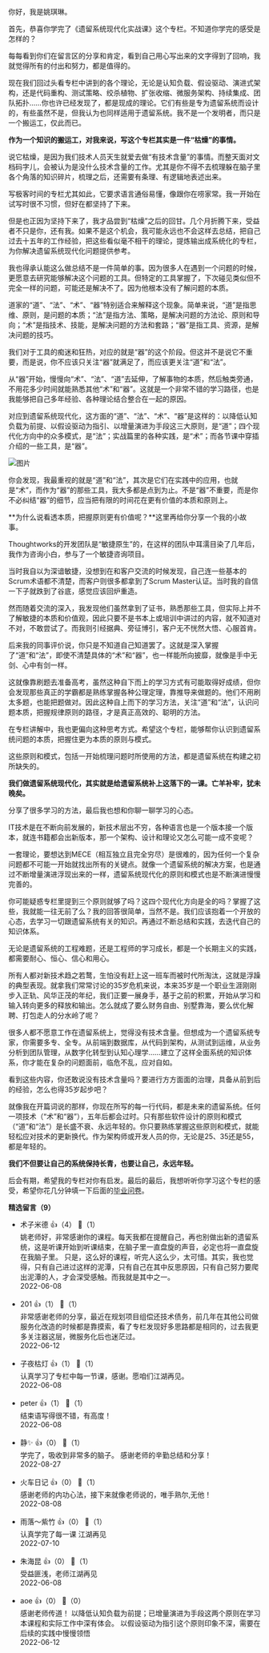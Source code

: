 你好，我是姚琪琳。

首先，恭喜你学完了《遗留系统现代化实战课》这个专栏。不知道你学完的感受是怎样的？

每每看到你们在留言区的分享和肯定，看到自己用心写出来的文字得到了回响，我就觉得所有的付出和努力，都是值得的。

现在我们回过头看专栏中讲到的各个理论，无论是认知负载、假设驱动、演进式架构，还是代码重构、测试策略、绞杀植物、扩张收缩、微服务架构、持续集成、团队拓扑……你也许已经发现了，都是现成的理论。它们有些是专为遗留系统而设计的，有些虽然不是，但我认为也同样适用于遗留系统。我不是一个发明者，而只是一个搬运工，仅此而已。

**作为一个知识的搬运工，对我来说，写这个专栏其实是一件“枯燥”的事情。**

说它枯燥，是因为我们技术人员天生就爱去做“有技术含量”的事情。而整天面对文档码字儿，会被认为是没什么技术含量的工作。尤其是你不得不去梳理躲在脑子里各个角落的知识碎片，梳理之后，还需要有条理、有逻辑地表述出来。

写极客时间的专栏尤其如此，它要求语言通俗易懂，像跟你在唠家常。我一开始在试写时很不习惯，但好在都坚持了下来。

但是也正因为坚持下来了，我才品尝到“枯燥”之后的回甘。几个月折腾下来，受益者不只是你，还有我。如果不是这个机会，我可能永远也不会这样去总结，把自己过去十五年的工作经验，把这些看似毫不相干的理论，提炼输出成系统化的专栏，为你解决遗留系统现代化问题提供参考。

我也得承认能这么做总结不是一件简单的事。因为很多人在遇到一个问题的时候，更愿意去研究能够解决这个问题的工具。但特定的工具掌握了，下次碰见类似但不完全一样的问题，可能还是解决不了。因为他根本没有了解问题的本质。

道家的“道”、“法”、“术”、“器”特别适合来解释这个现象。简单来说，“道”是指思维、原则，是问题的本质；“法”是指方法、策略，是解决问题的方法论、原则和导向；“术”是指技术、技能，是解决问题的方法和套路；“器”是指工具、资源，是解决问题的技巧。

我们对于工具的痴迷和狂热，对应的就是“器”的这个阶段。但这并不是说它不重要，而是说，你不应该只关注“器”就满足了，而应该更关注“道”和“法”。

从“器”开始，慢慢向“术”、“法”、“道”去延伸，了解事物的本质，然后触类旁通，不用花多少时间就能熟悉其他“术”和“器”。这就是一个非常不错的学习路径，也是我能够把自己多年经验、各种理论结合整合在一起的原因。

对应到遗留系统现代化，这方面的“道”、“法”、“术”、“器”是这样的：以降低认知负载为前提、以假设驱动为指引、以增量演进为手段这三大原则，是“道”；四个现代化方向中的众多模式，是“法”；实战篇里的各种实践，是“术”；而各节课中穿插介绍的一些工具，是“器”。

![图片](https://static001.geekbang.org/resource/image/78/e1/78f4766a022ccba557aa76efee9d88e1.jpg?wh=1920x1032)

你会发现，我最重视的就是“道”和“法”，其次是它们在实践中的应用，也就是“术”，而作为“器”的那些工具，我大多都是点到为止。不是“器”不重要，而是你不必纠结“器”的细节，应当把有限的时间花在更有价值的本质和原则上。

**为什么说看透本质，把握原则更有价值呢？**这里再给你分享一个我的小故事。

Thoughtworks的开发团队是“敏捷原生”的，在这样的团队中耳濡目染了几年后，我作为咨询小白，参与了一个敏捷咨询项目。

当时我自以为深谙敏捷，没想到在和客户交流的时候发现，自己连一些基本的Scrum术语都不清楚，而客户则很多都拿到了Scrum Master认证。当时我的自信一下子就跌到了谷底，感觉应该回炉重造。

然而随着交流的深入，我发现他们虽然拿到了证书，熟悉那些工具，但实际上并不了解敏捷的本质和价值观，因此只要不是书本上或培训中讲过的内容，就不知道对不对，不敢尝试了。而我则引经据典、旁征博引，客户无不恍然大悟、心服首肯。

后来我的同事评价说，你只是不知道自己知道罢了。这就是深入掌握了“道”和“法”，即使不清楚具体的“术”和“器”，也一样能所向披靡，就像是手中无剑、心中有剑一样。

这就像靠刷题去准备高考，虽然这种自下而上的学习方式有可能取得好成绩，但你会发现那些真正的学霸都是熟练掌握各种公理定理，靠推导来做题的。他们不用刷太多题，也能把题做对。因此这种自上而下的学习方法，关注“道”和“法”，认识问题本质，把握规律原则的路径，才是真正高效的、聪明的方法。

在专栏讲解中，我也更偏向这种思考方式。希望这个专栏，能够帮你认识到遗留系统问题的本质，把握住更为本质的原则与模式。

这些原则和模式，包括一开始梳理问题时所使用的方法，都是遗留系统在构建之初所缺失的。

**我们做遗留系统现代化，其实就是给遗留系统补上这落下的一课。亡羊补牢，犹未晚矣。**

分享了很多学习的方法，最后我也想和你聊一聊学习的心态。

IT技术是在不断向前发展的，新技术层出不穷，各种语言也是一个版本接一个版本，就连书籍都会出新版本，那一个架构、设计和理论又怎么可能一成不变呢？

一套理论，要想达到MECE（相互独立且完全穷尽）是很难的，因为任何一个复杂问题都不可能一开始就找出所有的关键点。就像一个遗留系统的解决方案，也是通过不断增量演进浮现出来的一样，遗留系统现代化的原则和模式也是不断演进慢慢完善的。

你可能疑惑专栏里提到三个原则就够了吗？这四个现代化方向是全的吗？掌握了这些，我就能一往无前了么？我的回答很简单，当然不是。我们应该抱着一个开放的心态，去学习一切跟遗留系统有关的知识。再通过不断总结和实践，去迭代自己的知识体系。

无论是遗留系统的工程难题，还是工程师的学习成长，都是一个长期主义的实践，都需要耐心、恒心、信心和用心。

所有人都对新技术趋之若鹜，生怕没有赶上这一班车而被时代所淘汰，这就是浮躁的典型表现。就拿我们常常讨论的35岁危机来说，本来35岁是一个职业生涯刚刚步入正轨、风华正茂的年纪，我们正要一展身手，基于之前的积累，开始从学习和输入转向更多的释放和输出。怎么就成了要么财务自由、别墅靠海，要么优化解聘、打包走人的分水岭了呢？

很多人都不愿意工作在遗留系统上，觉得没有技术含量。但想成为一个遗留系统专家，你需要多专、全专。从前端到数据库，从代码到架构，从测试到运维，从业务分析到团队管理，从数字化转型到认知心理学……建立了这样全面系统的知识体系，你才能在复杂的问题面前，临危不乱，应对自如。

看到这些内容，你还敢说没有技术含量吗？要进行方方面面的治理，具备从前到后的经验，怎么也得35岁起步吧？

就像我在开篇词说的那样，你现在所写的每一行代码，都是未来的遗留系统。任何一项技术（“术”和“器”），五年后都会过时。只有那些软件设计的原则和模式（“道”和“法”）是长盛不衰、永远年轻的。你只要熟练掌握这些原则和模式，就能轻松应对技术的更新换代。作为架构师或开发人员的你，无论是25、35还是55，都是年轻的。

**我们不但要让自己的系统保持长青，也要让自己，永远年轻。**

后会有期，希望我的专栏对你有启发。最后的最后，我想听听你学习这个专栏的感受，希望你花几分钟填一下后面的[毕业问卷](https://jinshuju.net/f/QVpM6L)。
<div><strong>精选留言（9）</strong></div><ul>
<li><span>术子米德</span> 👍（4） 💬（1）<div>姚老师好，非常感谢你的课程。每天我都在提醒自己，再也别做出新的遗留系统，这是听课开始到听课结束，在脑子里一直盘旋的声音，必定也将一直盘旋在我脑子里。
只是，这么好的课程，听完人这么少，太可惜。其实，我也觉得，只有自己进过这样的泥潭，只有自己在其中反思原因，只有自己努力要爬出泥潭的人，才会深受感触。而我就是其中之一。
</div>2022-06-08</li><br/><li><span>201</span> 👍（1） 💬（1）<div>非常感谢老师的分享，最近在规划项目组偿还技术债务，前几年在其他公司做服务化改造的时候都是靠摸索，看了专栏发现好多思路都是相同的，过去我更多关注器这层，微服务化后也迷茫过。</div>2022-06-12</li><br/><li><span>子夜枯灯</span> 👍（1） 💬（1）<div>认真学习了专栏中每一节课，感谢。愿咱们江湖再见。</div>2022-06-08</li><br/><li><span>peter</span> 👍（1） 💬（1）<div>结束语写得很不错，有高度！</div>2022-06-08</li><br/><li><span>静✨</span> 👍（0） 💬（1）<div>学完了，吸收到非常多的脑子。
感谢老师的辛勤总结和分享！</div>2022-08-27</li><br/><li><span>火车日记</span> 👍（0） 💬（1）<div>感谢老师的内功心法，接下来就像老师说的，唯手熟尔,无他！</div>2022-08-08</li><br/><li><span>雨落～紫竹</span> 👍（0） 💬（1）<div>认真学完了每一课 江湖再见</div>2022-07-10</li><br/><li><span>朱海昆</span> 👍（0） 💬（1）<div>受益匪浅，老师江湖再见</div>2022-06-08</li><br/><li><span>aoe</span> 👍（0） 💬（0）<div>感谢老师传道！
以降低认知负载为前提；已增量演进为手段这两个原则在学习本课程和实际工作中深有体会。
以假设驱动为指引这个原则印象不深，需要在后续的实践中慢慢领悟</div>2022-06-12</li><br/>
</ul>